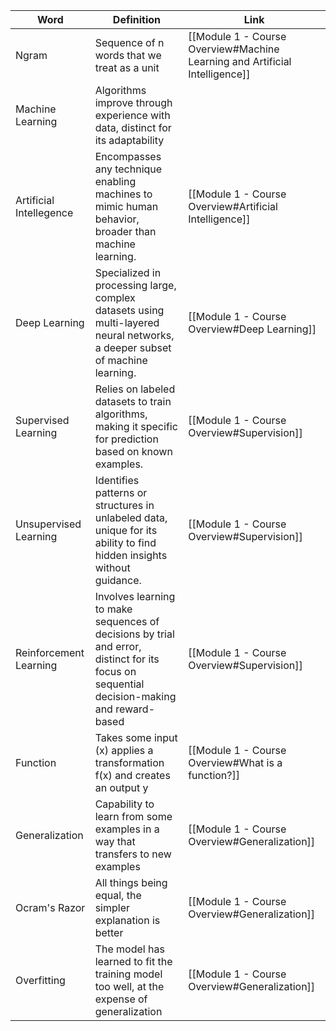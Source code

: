 | **Word** | **Definition** | Link |
| ---- | ---- | ---- |
| Ngram | Sequence of n words that we treat as a unit | [[Module 1 - Course Overview#Machine Learning and Artificial Intelligence]] |
| Machine Learning | Algorithms improve through experience with data, distinct for its adaptability |  |
| Artificial Intellegence | Encompasses any technique enabling machines to mimic human behavior, broader than machine learning. | [[Module 1 - Course Overview#Artificial Intelligence]] |
| Deep Learning | Specialized in processing large, complex datasets using multi-layered neural networks, a deeper subset of machine learning. | [[Module 1 - Course Overview#Deep Learning]] |
| Supervised Learning | Relies on labeled datasets to train algorithms, making it specific for prediction based on known examples. | [[Module 1 - Course Overview#Supervision]] |
| Unsupervised Learning | Identifies patterns or structures in unlabeled data, unique for its ability to find hidden insights without guidance. | [[Module 1 - Course Overview#Supervision]] |
| Reinforcement Learning | Involves learning to make sequences of decisions by trial and error, distinct for its focus on sequential decision-making and reward-based | [[Module 1 - Course Overview#Supervision]] |
| Function | Takes some input (x) applies a transformation f(x) and creates an output y | [[Module 1 - Course Overview#What is a function?]] |
| Generalization | Capability to learn from some examples in a way that transfers to new examples | [[Module 1 - Course Overview#Generalization]] |
| Ocram's Razor | All things being equal, the simpler explanation is better | [[Module 1 - Course Overview#Generalization]] |
| Overfitting | The model has learned to fit the training model too well, at the expense of generalization | [[Module 1 - Course Overview#Generalization]] |
